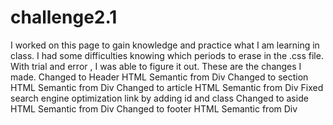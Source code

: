 # challenge2.1
I worked on this page to gain knowledge and practice what I am learning in class.  I had some difficulties knowing which periods to erase in the .css file. With trial and error , I was able to figure it out.
These are the changes I made.
Changed to Header HTML Semantic from Div 
Changed to section HTML Semantic from Div
Changed to article HTML Semantic from Div
Fixed search engine optimization link by adding id and class
Changed to aside HTML Semantic from Div
Changed to footer HTML Semantic from Div